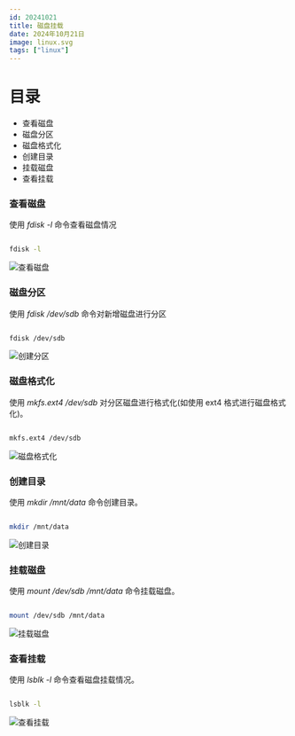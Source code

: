 ```yaml
---
id: 20241021
title: 磁盘挂载
date: 2024年10月21日
image: linux.svg
tags: ["linux"]
---
```



# 目录

 - 查看磁盘
 - 磁盘分区
 - 磁盘格式化
 - 创建目录
 - 挂载磁盘
 - 查看挂载


### 查看磁盘

使用 *fdisk -l* 命令查看磁盘情况

```bash

fdisk -l

```

![查看磁盘](/20241021查看未挂载硬盘.png)


### 磁盘分区

使用 *fdisk /dev/sdb* 命令对新增磁盘进行分区

```bash

fdisk /dev/sdb

```

![创建分区](/20241021创建分区.png)


### 磁盘格式化

使用 *mkfs.ext4 /dev/sdb* 对分区磁盘进行格式化(如使用 ext4 格式进行磁盘格式化)。

```bash

mkfs.ext4 /dev/sdb

```

![磁盘格式化](/20241021格式化分区.png)


### 创建目录

使用 *mkdir /mnt/data* 命令创建目录。

```bash

mkdir /mnt/data

```

![创建目录](/20241021创建目录.png)


### 挂载磁盘

使用 *mount /dev/sdb /mnt/data* 命令挂载磁盘。

```bash

mount /dev/sdb /mnt/data

```

![挂载磁盘](/20241021挂载磁盘.png)

### 查看挂载

使用 *lsblk -l* 命令查看磁盘挂载情况。

```bash

lsblk -l

```

![查看挂载](/20241021查看挂载.png)


